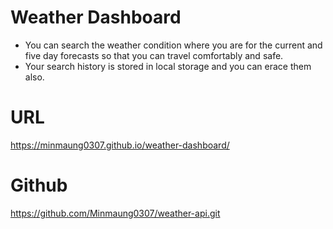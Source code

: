 # Weather Dashboard

- You can search the weather condition where you are for the current and five day forecasts so that you can travel comfortably and safe.
- Your search history is stored in local storage and you can erace them also.

# URL

https://minmaung0307.github.io/weather-dashboard/

# Github

https://github.com/Minmaung0307/weather-api.git
